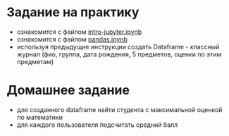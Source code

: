 # Задание на практику
- ознакомится с файлом [intro-jupyter.ipynb](https://github.com/ximik666/aip_2_course/blob/main/%D0%BF%D1%80%D0%B0%D0%BA%D1%82%D0%B8%D0%BA%D0%B0_2/intro-jupyter.ipynb)
- ознакомится с файлом [pandas.ipynb](https://github.com/ximik666/aip_2_course/blob/main/%D0%BF%D1%80%D0%B0%D0%BA%D1%82%D0%B8%D0%BA%D0%B0_2/pandas.ipynb)
- используя предыдущие инструкции создать Dataframe  - классный журнал (фио, группа, дата рождения, 5 предметов, оценки по этим предметам)
# Домашнее задание
- для созданного dataframe найти студента с максимальной оценкой по математики
- для каждого пользователя подсчитать средний балл